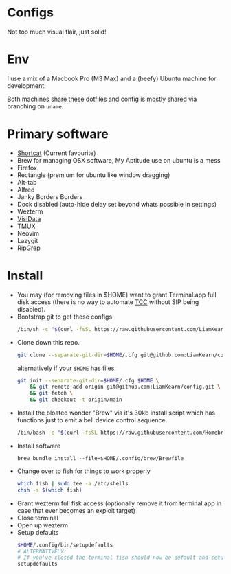 # Configs
Not too much visual flair, just solid!

# Env
I use a mix of a Macbook Pro (M3 Max) and a (beefy) Ubuntu machine for development.

Both machines share these dotfiles and config is mostly shared via branching on `uname`.

# Primary software
- [Shortcat](https://shortcat.app/) (Current favourite)
- Brew for managing OSX software, My Aptitude use on ubuntu is a mess
- Firefox
- Rectangle (premium for ubuntu like window dragging)
- Alt-tab
- Alfred
- Janky Borders Borders
- Dock disabled (auto-hide delay set beyond whats possible in settings)
- Wezterm
- [VisiData](https://www.visidata.org/)
- TMUX
- Neovim
- Lazygit
- RipGrep

# Install
- You may (for removing files in $HOME) want to grant Terminal.app full disk access (there is no way to automate [TCC](https://book.hacktricks.xyz/macos-hardening/macos-security-and-privilege-escalation/macos-security-protections/macos-tcc) without SIP being disabled).
- Bootstrap git to get these configs
    ```sh
    /bin/sh -c "$(curl -fsSL https://raw.githubusercontent.com/LiamKearn/config/main/.config/bin/bootstrap.sh)"
    ```
- Clone down this repo.
    ```sh
    git clone --separate-git-dir=$HOME/.cfg git@github.com:LiamKearn/config.git $HOME
    ```
    alternatively if your `$HOME` has files:
    ```sh
    git init --separate-git-dir=$HOME/.cfg $HOME \
        && git remote add origin git@github.com:LiamKearn/config.git \
        && git fetch \
        && git checkout -t origin/main
    ```
- Install the bloated wonder "Brew" via it's 30kb install script which has functions just to emit a bell device control sequence.
    ```sh
    /bin/bash -c "$(curl -fsSL https://raw.githubusercontent.com/Homebrew/install/HEAD/install.sh)"
    ```
- Install software
    ```
    brew bundle install --file=$HOME/.config/brew/Brewfile
    ```
- Change over to fish for things to work properly
    ```sh
    which fish | sudo tee -a /etc/shells
    chsh -s $(which fish)
    ```
- Grant wezterm full fisk access (optionally remove it from terminal.app in case that ever becomes an exploit target)
- Close terminal
- Open up wezterm
- Setup defaults
    ```sh
    $HOME/.config/bin/setupdefaults
    # ALTERNATIVELY:
    # If you've closed the terminal fish should now be default and setupdefaults will be in your path
    setupdefaults
    ```

